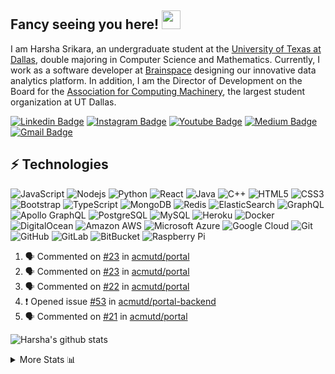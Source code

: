 ## Fancy seeing you here! <img src="https://raw.githubusercontent.com/aemmadi/aemmadi/master/wave.gif" width="30px">

I am Harsha Srikara, an undergraduate student at the [University of Texas at Dallas](https://utdallas.edu), double majoring in Computer Science and Mathematics. Currently, I work as a software developer at [Brainspace](https://brainspace.com) designing our innovative data analytics platform. In addition, I am the Director of Development on the Board for the [Association for Computing Machinery](https://github.com/acmutd), the largest student organization at UT Dallas.

[![Linkedin Badge](https://img.shields.io/badge/-linkedin-blue?style=flat-square&logo=Linkedin&logoColor=white&link=https://www.linkedin.com/in/harshasrikara/)](https://www.linkedin.com/in/harshasrikara/)
[![Instagram Badge](https://img.shields.io/badge/-instagram-purple?style=flat-square&logo=instagram&logoColor=white&link=https://instagram.com/harshasrikara/)](https://instagram.com/harshasrikara)
[![Youtube Badge](https://img.shields.io/badge/-youtube-darkred?style=flat-square&logo=youtube&logoColor=white&link=https://www.youtube.com/c/harshasrikara)](https://www.youtube.com/c/harshasrikara)
[![Medium Badge](https://img.shields.io/badge/-@medium-03a57a?style=flat-square&labelColor=000000&logo=Medium&link=https://medium.com/@harshasrikara/)](https://medium.com/@harshasrikara)
[![Gmail Badge](https://img.shields.io/badge/-harshasrikara@gmail.com-c14438?style=flat-square&logo=Gmail&logoColor=white&link=mailto:harshasrikara@gmail.com)](mailto:harshasrikara@gmail.com)

## ⚡ Technologies

![JavaScript](https://img.shields.io/badge/-JavaScript-black?style=flat-square&logo=javascript)
![Nodejs](https://img.shields.io/badge/-Nodejs-black?style=flat-square&logo=Node.js)
![Python](https://img.shields.io/badge/-Python-black?style=flat-square&logo=Python)
![React](https://img.shields.io/badge/-React-black?style=flat-square&logo=react)
![Java](https://img.shields.io/badge/-java-E34A86?style=flat-square&logo=java)
![C++](https://img.shields.io/badge/-C++-00599C?style=flat-square&logo=c)
![HTML5](https://img.shields.io/badge/-HTML5-E34F26?style=flat-square&logo=html5&logoColor=white)
![CSS3](https://img.shields.io/badge/-CSS3-1572B6?style=flat-square&logo=css3)
![Bootstrap](https://img.shields.io/badge/-Bootstrap-563D7C?style=flat-square&logo=bootstrap)
![TypeScript](https://img.shields.io/badge/-TypeScript-007ACC?style=flat-square&logo=typescript)
![MongoDB](https://img.shields.io/badge/-MongoDB-black?style=flat-square&logo=mongodb)
![Redis](https://img.shields.io/badge/-Redis-black?style=flat-square&logo=Redis)
![ElasticSearch](https://img.shields.io/badge/-ElasticSearch-005571?style=flat-square&logo=elasticsearch)
![GraphQL](https://img.shields.io/badge/-GraphQL-E10098?style=flat-square&logo=graphql)
![Apollo GraphQL](https://img.shields.io/badge/-Apollo%20GraphQL-311C87?style=flat-square&logo=apollo-graphql)
![PostgreSQL](https://img.shields.io/badge/-PostgreSQL-336791?style=flat-square&logo=postgresql)
![MySQL](https://img.shields.io/badge/-MySQL-black?style=flat-square&logo=mysql)
![Heroku](https://img.shields.io/badge/-Heroku-430098?style=flat-square&logo=heroku)
![Docker](https://img.shields.io/badge/-Docker-black?style=flat-square&logo=docker)
![DigitalOcean](https://img.shields.io/badge/-Digital%20Ocean-darkblue?style=flat-square&logo=digitalocean)
![Amazon AWS](https://img.shields.io/badge/Amazon%20AWS-232F3E?style=flat-square&logo=amazon-aws)
![Microsoft Azure](https://img.shields.io/badge/Microsoft%20Azure-232F7E?style=flat-square&logo=microsoft-azure)
![Google Cloud](https://img.shields.io/badge/Google%20Cloud-black?style=flat-square&logo=google-cloud)
![Git](https://img.shields.io/badge/-Git-black?style=flat-square&logo=git)
![GitHub](https://img.shields.io/badge/-GitHub-181717?style=flat-square&logo=github)
![GitLab](https://img.shields.io/badge/-GitLab-FCA121?style=flat-square&logo=gitlab)
![BitBucket](https://img.shields.io/badge/-BitBucket-darkblue?style=flat-square&logo=bitbucket)
![Raspberry Pi](https://img.shields.io/badge/-Raspberry%20Pi-C51A4A?style=flat-square&logo=Raspberry-Pi)

<!--START_SECTION:activity-->
1. 🗣 Commented on [#23](https://github.com/acmutd/portal/issues/23) in [acmutd/portal](https://github.com/acmutd/portal)
2. 🗣 Commented on [#23](https://github.com/acmutd/portal/issues/23) in [acmutd/portal](https://github.com/acmutd/portal)
3. 🗣 Commented on [#22](https://github.com/acmutd/portal/issues/22) in [acmutd/portal](https://github.com/acmutd/portal)
4. ❗️ Opened issue [#53](https://github.com/acmutd/portal-backend/issues/53) in [acmutd/portal-backend](https://github.com/acmutd/portal-backend)
5. 🗣 Commented on [#21](https://github.com/acmutd/portal/issues/21) in [acmutd/portal](https://github.com/acmutd/portal)
<!--END_SECTION:activity-->

![Harsha's github stats](https://github-readme-stats.vercel.app/api?username=harshasrikara)

<!--START_SECTION:table-->
<details>

<summary>More Stats 📊 </summary>

<!--START_SECTION:waka-->
![Lines of code](https://img.shields.io/badge/From%20Hello%20World%20I%27ve%20Written-2.1%20million%20lines%20of%20code-blue)

**🐱 My Github Data** 

> 🏆 201 Contributions in the Year 2021
 > 
> 📦 546.7 kB Used in Github's Storage 
 > 
> 💼 Opted to Hire
 > 
> 📜 27 Public Repositories 
 > 
> 🔑 20 Private Repositories  
 > 
**I'm a Night 🦉** 

```text
🌞 Morning    187 commits    ████░░░░░░░░░░░░░░░░░░░░░   16.95% 
🌆 Daytime    218 commits    █████░░░░░░░░░░░░░░░░░░░░   19.76% 
🌃 Evening    378 commits    ████████░░░░░░░░░░░░░░░░░   34.27% 
🌙 Night      320 commits    ███████░░░░░░░░░░░░░░░░░░   29.01%

```
📅 **I'm Most Productive on Saturday** 

```text
Monday       99 commits     ██░░░░░░░░░░░░░░░░░░░░░░░   8.98% 
Tuesday      117 commits    ██░░░░░░░░░░░░░░░░░░░░░░░   10.61% 
Wednesday    111 commits    ██░░░░░░░░░░░░░░░░░░░░░░░   10.06% 
Thursday     66 commits     █░░░░░░░░░░░░░░░░░░░░░░░░   5.98% 
Friday       89 commits     ██░░░░░░░░░░░░░░░░░░░░░░░   8.07% 
Saturday     353 commits    ████████░░░░░░░░░░░░░░░░░   32.0% 
Sunday       268 commits    ██████░░░░░░░░░░░░░░░░░░░   24.3%

```


📊 **This Week I Spent My Time On** 

```text
⌚︎ Time Zone: America/Chicago

💬 Programming Languages: 
Other                    11 hrs              ███████████████████░░░░░░   78.97% 
JavaScript               2 hrs 17 mins       ████░░░░░░░░░░░░░░░░░░░░░   16.4% 
Python                   36 mins             █░░░░░░░░░░░░░░░░░░░░░░░░   4.41% 
Markdown                 1 min               ░░░░░░░░░░░░░░░░░░░░░░░░░   0.12% 
Git Config               0 secs              ░░░░░░░░░░░░░░░░░░░░░░░░░   0.08%

```

**I Mostly Code in JavaScript** 

```text
JavaScript               25 repos            ████████████░░░░░░░░░░░░░   51.02% 
Java                     5 repos             ██░░░░░░░░░░░░░░░░░░░░░░░   10.2% 
TypeScript               5 repos             ██░░░░░░░░░░░░░░░░░░░░░░░   10.2% 
Python                   4 repos             ██░░░░░░░░░░░░░░░░░░░░░░░   8.16% 
CSS                      3 repos             █░░░░░░░░░░░░░░░░░░░░░░░░   6.12%

```



<!--END_SECTION:waka-->

<!--END_SECTION:table-->

<!--
**SaloniSS/SaloniSS** is a ✨ _special_ ✨ repository because its `README.md` (this file) appears on your GitHub profile.

Here are some ideas to get you started:

- 🔭 I’m currently working on ...
- 🌱 I’m currently learning ...
- 👯 I’m looking to collaborate on ...
- 🤔 I’m looking for help with ...
- 💬 Ask me about ...
- 📫 How to reach me: ...
- 😄 Pronouns: ...
- ⚡ Fun fact: ...
-->
